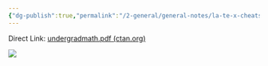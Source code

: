 ```yaml
---
{"dg-publish":true,"permalink":"/2-general/general-notes/la-te-x-cheatsheet/"}
---
```



Direct Link: [undergradmath.pdf (ctan.org)](http://tug.ctan.org/info/undergradmath/undergradmath.pdf)

![](https://i.imgur.com/pqOG8Ky.jpg)

